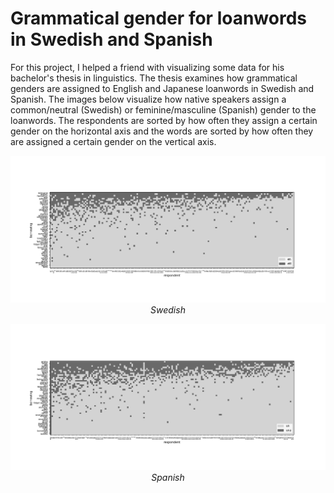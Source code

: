 # Grammatical gender for loanwords in Swedish and Spanish

For this project, I helped a friend with visualizing some data for his bachelor's thesis in linguistics. The thesis examines how grammatical genders are assigned to English and Japanese loanwords in Swedish and Spanish. The images below visualize how native speakers assign a common/neutral (Swedish) or feminine/masculine (Spanish) gender to the loanwords. The respondents are sorted by how often they assign a certain gender on the horizontal axis and the words are sorted by how often they are assigned a certain gender on the vertical axis.

<p align="center">
  <img src="https://github.com/Isterdam/loanword-gender/blob/main/Swedish.png" width="1000" />
  <em>Swedish</em>
</p>

<p align="center">
  <img src="https://github.com/Isterdam/loanword-gender/blob/main/Spanish.png" width="1000" />
  <em>Spanish</em>
</p>
